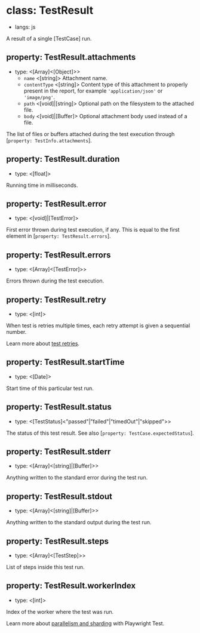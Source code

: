 # class: TestResult
* langs: js

A result of a single [TestCase] run.

## property: TestResult.attachments
- type: <[Array]<[Object]>>
  - `name` <[string]> Attachment name.
  - `contentType` <[string]> Content type of this attachment to properly present in the report, for example `'application/json'` or `'image/png'`.
  - `path` <[void]|[string]> Optional path on the filesystem to the attached file.
  - `body` <[void]|[Buffer]> Optional attachment body used instead of a file.

The list of files or buffers attached during the test execution through [`property: TestInfo.attachments`].

## property: TestResult.duration
- type: <[float]>

Running time in milliseconds.

## property: TestResult.error
- type: <[void]|[TestError]>

First error thrown during test execution, if any. This is equal to the first
element in [`property: TestResult.errors`].

## property: TestResult.errors
- type: <[Array]<[TestError]>>

Errors thrown during the test execution.

## property: TestResult.retry
- type: <[int]>

When test is retries multiple times, each retry attempt is given a sequential number.

Learn more about [test retries](../test-retries.md#retries).

## property: TestResult.startTime
- type: <[Date]>

Start time of this particular test run.

## property: TestResult.status
- type: <[TestStatus]<"passed"|"failed"|"timedOut"|"skipped">>

The status of this test result. See also [`property: TestCase.expectedStatus`].

## property: TestResult.stderr
- type: <[Array]<[string]|[Buffer]>>

Anything written to the standard error during the test run.

## property: TestResult.stdout
- type: <[Array]<[string]|[Buffer]>>

Anything written to the standard output during the test run.

## property: TestResult.steps
- type: <[Array]<[TestStep]>>

List of steps inside this test run.

## property: TestResult.workerIndex
- type: <[int]>

Index of the worker where the test was run.

Learn more about [parallelism and sharding](../test-parallel.md) with Playwright Test.
